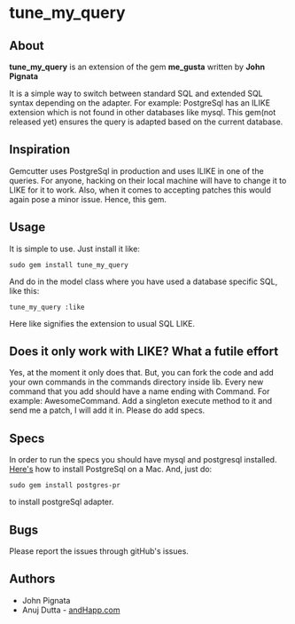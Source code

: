 tune_my_query
============

About
-----
**tune_my_query** is an extension of the gem **me_gusta** written by **John Pignata**

It is a simple way to switch between standard SQL and extended SQL syntax depending on the adapter. For example: PostgreSql has an ILIKE extension which is not found in other databases like mysql. This gem(not released yet) ensures the query is adapted based on the current database. 


Inspiration
-----------
Gemcutter uses PostgreSql in production and uses ILIKE in one of the queries. For anyone, hacking on their local machine will have to change it to LIKE for it to work. Also, when it comes to accepting patches this would again pose a minor issue. Hence, this gem.


Usage
-----

It is simple to use. Just install it like:

    sudo gem install tune_my_query

And do in the model class where you have used a database specific SQL, like this:

    tune_my_query :like

Here like signifies the extension to usual SQL LIKE.


Does it only work with LIKE? What a futile effort
-------------------------------------------------
Yes, at the moment it only does that. But, you can fork the code and add your own commands in the commands directory inside lib. Every new command that you add should have a name ending with Command. For example: AwesomeCommand. Add a singleton execute method to it and send me a patch, I will add it in. Please do add specs. 


Specs
-----
In order to run the specs you should have mysql and postgresql installed. [Here's](http://developer.apple.com/internet/opensource/postgres.html) how to install PostgreSql on a Mac. And, just do:

    sudo gem install postgres-pr

to install postgreSql adapter. 


Bugs
----

Please report the issues through gitHub's issues.


Authors
-------
* John Pignata
* Anuj Dutta - [andHapp.com](http://www.andhapp.com/blog)
